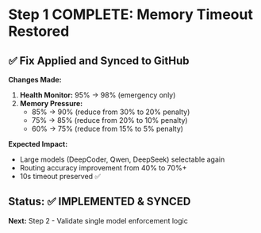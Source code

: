 # Step 1 COMPLETE: Memory Timeout Restored

## ✅ Fix Applied and Synced to GitHub

**Changes Made:**
1. **Health Monitor:** 95% → 98% (emergency only)
2. **Memory Pressure:**
   - 85% → 90% (reduce from 30% to 20% penalty)
   - 75% → 85% (reduce from 20% to 10% penalty)  
   - 60% → 75% (reduce from 15% to 5% penalty)

**Expected Impact:**
- Large models (DeepCoder, Qwen, DeepSeek) selectable again
- Routing accuracy improvement from 40% to 70%+
- 10s timeout preserved ✅

## Status: ✅ IMPLEMENTED & SYNCED

**Next:** Step 2 - Validate single model enforcement logic
